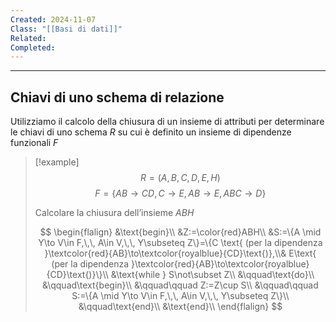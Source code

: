 ```yaml
---
Created: 2024-11-07
Class: "[[Basi di dati]]"
Related: 
Completed:
---
```

---
## Chiavi di uno schema di relazione
Utilizziamo il calcolo della chiusura di un insieme di attributi per determinare le chiavi di uno schema $R$ su cui è definito un insieme di dipendenze funzionali $F$

>[!example]
>$$R=(A,B,C,D,E,H)$$
>$$F=\{AB\to CD,C\to E,AB\to E, ABC\to D\}$$
>
>Calcolare la chiusura dell’insieme $ABH$
>
>$$
\begin{flalign}
&\text{begin}\\
&Z:=\color{red}ABH\\
&S:=\{A \mid Y\to V\in F,\,\, A\in V,\,\, Y\subseteq Z\}=\{C \text{ (per la dipendenza }\textcolor{red}{AB}\to\textcolor{royalblue}{CD}\text{)},\\& E\text{ (per la dipendenza }\textcolor{red}{AB}\to\textcolor{royalblue}{CD}\text{)}\}\\
&\text{while } S\not\subset Z\\
&\qquad\text{do}\\
&\qquad\text{begin}\\
&\qquad\qquad Z:=Z\cup S\\
&\qquad\qquad S:=\{A \mid Y\to V\in F,\,\, A\in V,\,\, Y\subseteq Z\}\\
&\qquad\text{end}\\
&\text{end}\\
\end{flalign}
$$
